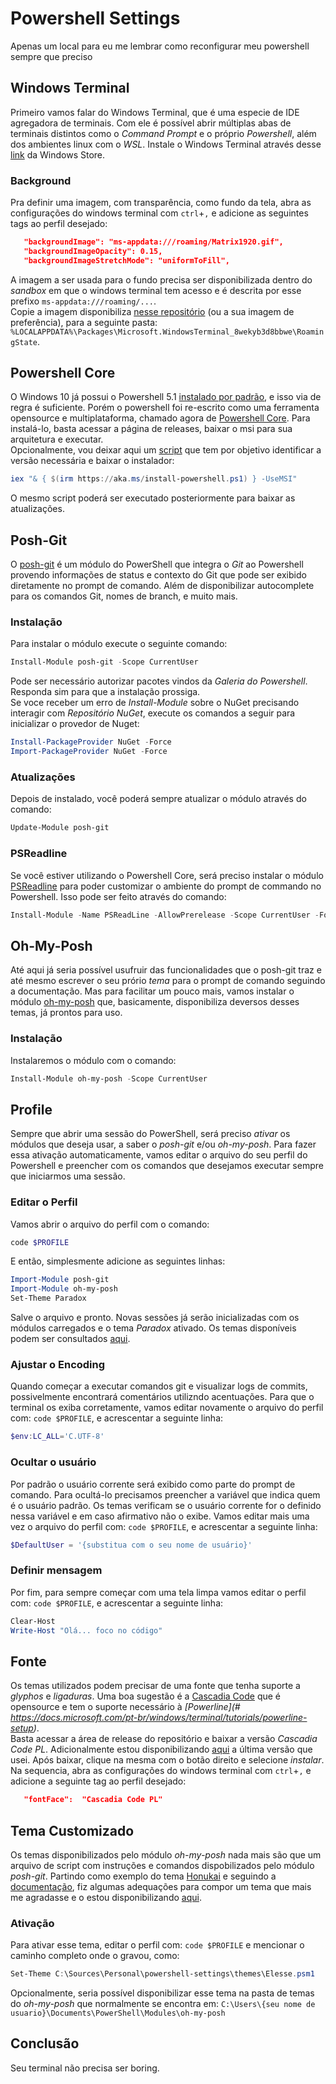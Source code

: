 # Powershell Settings
Apenas um local para eu me lembrar como reconfigurar meu powershell sempre que preciso


## Windows Terminal
Primeiro vamos falar do Windows Terminal, que é uma especie de IDE agregadora de terminais. Com ele é possível abrir múltiplas abas de terminais distintos como o *Command Prompt* e o próprio *Powershell*, além dos ambientes linux com o *WSL*. Instale o Windows Terminal através desse [link](https://www.microsoft.com/en-us/p/windows-terminal-preview/9n0dx20hk701?activetab=pivot:overviewtab) da Windows Store.  

### Background
Pra definir uma imagem, com transparência, como fundo da tela, abra as configurações do windows terminal com `ctrl`+`,` e adicione as seguintes tags ao perfil desejado:
```json 
   "backgroundImage": "ms-appdata:///roaming/Matrix1920.gif",
   "backgroundImageOpacity": 0.15,
   "backgroundImageStretchMode": "uniformToFill",
```
A imagem a ser usada para o fundo precisa ser disponibilizada dentro do *sandbox* em que o windows terminal tem acesso e é descrita por esse prefixo `ms-appdata:///roaming/...`.  
Copie a imagem disponibiliza [nesse repositório](./images/Matrix1920.gif) (ou a sua imagem de preferência), para a seguinte pasta: `%LOCALAPPDATA%\Packages\Microsoft.WindowsTerminal_8wekyb3d8bbwe\RoamingState`.   


## Powershell Core
O Windows 10 já possui o Powershell 5.1 [instalado por padrão](https://docs.microsoft.com/pt-br/powershell/scripting/windows-powershell/install/installing-windows-powershell?view=powershell-7), e isso via de regra é suficiente. Porém o powershell foi re-escrito como uma ferramenta opensource e multiplataforma, chamado agora de [Powershell Core](https://github.com/PowerShell/PowerShell). Para instalá-lo, basta acessar a página de releases, baixar o msi para sua arquitetura e executar.  
Opcionalmente, vou deixar aqui um [script](https://www.thomasmaurer.ch/2019/07/how-to-install-and-update-powershell-7/) que tem por objetivo identificar a versão necessária e baixar o instalador:
``` powershell
iex "& { $(irm https://aka.ms/install-powershell.ps1) } -UseMSI"
```
O mesmo script poderá ser executado posteriormente para baixar as atualizações.


## Posh-Git
O [posh-git](https://github.com/dahlbyk/posh-git) é um módulo do PowerShell que integra o *Git* ao Powershell provendo informações de status e contexto do Git que pode ser exibido diretamente no prompt de comando. Além de disponibilizar autocomplete para os comandos Git, nomes de branch, e muito mais.  

### Instalação 
Para instalar o módulo execute o seguinte comando:
``` powershell
Install-Module posh-git -Scope CurrentUser
```
Pode ser necessário autorizar pacotes vindos da *Galeria do Powershell*. Responda sim para que a instalação prossiga.  
Se voce receber um erro de *Install-Module* sobre o NuGet precisando interagir com *Repositório NuGet*, execute os comandos a seguir para inicializar o provedor de Nuget:
``` powershell
Install-PackageProvider NuGet -Force
Import-PackageProvider NuGet -Force
```

### Atualizações
Depois de instalado, você poderá sempre atualizar o módulo através do comando: 
``` powershell
Update-Module posh-git
``` 

### PSReadline
Se você estiver utilizando o Powershell Core, será preciso instalar o módulo [PSReadline](https://docs.microsoft.com/en-us/powershell/module/psreadline/?view=powershell-6&WT.mc_id=-blog-scottha) para poder customizar o ambiente do prompt de commando no Powershell. Isso pode ser feito através do comando:
``` powershell
Install-Module -Name PSReadLine -AllowPrerelease -Scope CurrentUser -Force -SkipPublisherCheck
``` 

## Oh-My-Posh
Até aqui já seria possível usufruir das funcionalidades que o posh-git traz e até mesmo escrever o seu prório *tema* para o prompt de comando seguindo a documentação. Mas para facilitar um pouco mais, vamos instalar o módulo [oh-my-posh](https://github.com/JanDeDobbeleer/oh-my-posh) que, basicamente, disponibiliza deversos desses temas, já prontos para uso. 

### Instalação
Instalaremos o módulo com o comando:
``` powershell
Install-Module oh-my-posh -Scope CurrentUser
``` 

## Profile
Sempre que abrir uma sessão do PowerShell, será preciso *ativar* os módulos que deseja usar, a saber o *posh-git* e/ou *oh-my-posh*. Para fazer essa ativação automaticamente, vamos editar o arquivo do seu perfil do Powershell e preencher com os comandos que desejamos executar sempre que iniciarmos uma sessão. 

### Editar o Perfil
Vamos abrir o arquivo do perfil com o comando:
``` powershell
code $PROFILE
``` 
E então, simplesmente adicione as seguintes linhas:
``` powershell
Import-Module posh-git
Import-Module oh-my-posh
Set-Theme Paradox
``` 
Salve o arquivo e pronto. Novas sessões já serão inicializadas com os módulos carregados e o tema *Paradox* ativado. Os temas disponíveis podem ser consultados [aqui](https://github.com/JanDeDobbeleer/oh-my-posh#themes).

### Ajustar o Encoding
Quando começar a executar comandos git e visualizar logs de commits, possivelmente encontrará comentários utilizndo acentuações. Para que o terminal os exiba corretamente, vamos editar novamente o arquivo do perfil com: `code $PROFILE`, e acrescentar a seguinte linha:
``` powershell
$env:LC_ALL='C.UTF-8'
``` 

### Ocultar o usuário
Por padrão o usuário corrente será exibido como parte do prompt de comando. Para ocultá-lo precisamos preencher a variável que indica quem é o usuário padrão. Os temas verificam se o usuário corrente for o definido nessa variável e em caso afirmativo não o exibe. Vamos editar mais uma vez o arquivo do perfil com: `code $PROFILE`, e acrescentar a seguinte linha:
``` powershell
$DefaultUser = '{substitua com o seu nome de usuário}'
``` 

### Definir mensagem
Por fim, para sempre começar com uma tela limpa vamos editar o perfil com: `code $PROFILE`, e acrescentar a seguinte linha:
``` powershell
Clear-Host
Write-Host "Olá... foco no código"
``` 

## Fonte
Os temas utilizados podem precisar de uma fonte que tenha suporte a *glyphos* e *ligaduras*. Uma boa sugestão é a [Cascadia Code](https://github.com/microsoft/cascadia-code) que é opensource e tem o suporte necessário à *[Powerline](# https://docs.microsoft.com/pt-br/windows/terminal/tutorials/powerline-setup)*.  
Basta acessar a área de release do repositório e baixar a versão *Cascadia Code PL*. Adicionalmente estou disponibilizando [aqui](./fonts/CascadiaCodePL.ttf) a última versão que usei. Após baixar, clique na mesma com o botão direito e selecione *instalar*.  
Na sequencia, abra as configurações do windows terminal com `ctrl`+`,` e adicione a seguinte tag ao perfil desejado:
``` json
   "fontFace":  "Cascadia Code PL"
```

## Tema Customizado
Os temas disponibilizados pelo módulo *oh-my-posh* nada mais são que um arquivo de script com instruções e comandos dispobilizados pelo módulo *posh-git*. Partindo como exemplo do tema [Honukai](https://github.com/JanDeDobbeleer/oh-my-posh/blob/master/Themes/Honukai.psm1) e seguindo a [documentação](https://github.com/dahlbyk/posh-git#git-status-summary-information), fiz algumas adequações para compor um tema que mais me agradasse e o estou disponibilizando [aqui](./themes/Elesse.psm1).  

### Ativação
Para ativar esse tema, editar o perfil com: `code $PROFILE` e mencionar o caminho completo onde o gravou, como:
``` powershell
Set-Theme C:\Sources\Personal\powershell-settings\themes\Elesse.psm1
```
Opcionalmente, seria possível disponibilizar esse tema na pasta de temas do *oh-my-posh* que normalmente se encontra em: `C:\Users\{seu nome de usuario}\Documents\PowerShell\Modules\oh-my-posh`

## Conclusão
Seu terminal não precisa ser boring.
